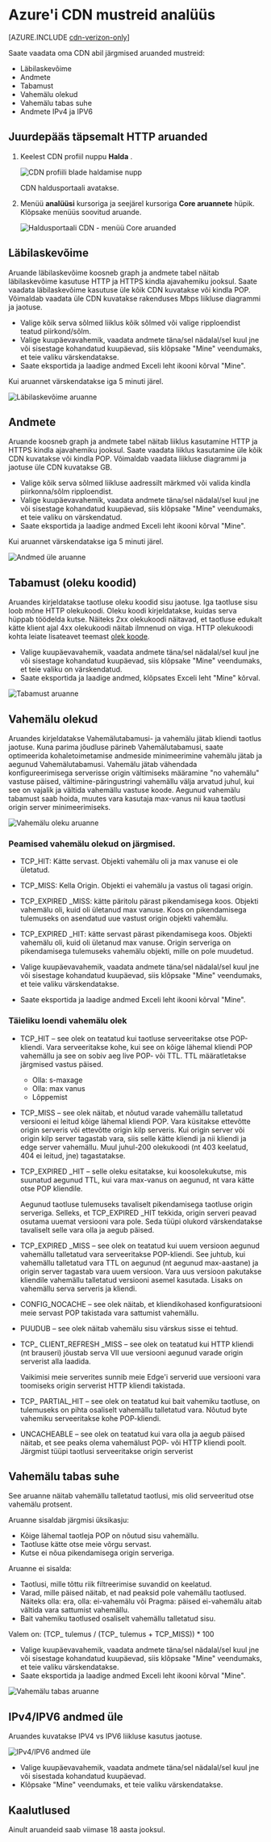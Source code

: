 <properties
    pageTitle="Azure'i CDN mustreid analüüsida | Microsoft Azure'i"
    description="Saate vaadata oma CDN abil järgmised aruanded mustreid: läbilaskevõime, andmed üle, tabamust vahemälu olekud, vahemälu tabas suhe, IPV4/IPV6 andmed üle."
    services="cdn"
    documentationCenter=""
    authors="camsoper"
    manager="erikre"
    editor=""/>

<tags
    ms.service="cdn"
    ms.workload="tbd"
    ms.tgt_pltfrm="na"
    ms.devlang="na"
    ms.topic="article"
    ms.date="07/28/2016"
    ms.author="casoper"/>

# <a name="analyze-azure-cdn-usage-patterns"></a>Azure'i CDN mustreid analüüs

[AZURE.INCLUDE [cdn-verizon-only](../../includes/cdn-verizon-only.md)]

Saate vaadata oma CDN abil järgmised aruanded mustreid:

- Läbilaskevõime
- Andmete
- Tabamust
- Vahemälu olekud
- Vahemälu tabas suhe
- Andmete IPv4 ja IPV6

## <a name="accessing-advanced-http-reports"></a>Juurdepääs täpsemalt HTTP aruanded

1. Keelest CDN profiil nuppu **Halda** .

    ![CDN profiili blade haldamise nupp](./media/cdn-reports/cdn-manage-btn.png)

    CDN haldusportaali avatakse.

2. Menüü **analüüsi** kursoriga ja seejärel kursoriga **Core aruannete** hüpik.  Klõpsake menüüs soovitud aruande.

    ![Haldusportaali CDN - menüü Core aruanded](./media/cdn-reports/cdn-core-reports.png)


## <a name="bandwidth"></a>Läbilaskevõime

Aruande läbilaskevõime koosneb graph ja andmete tabel näitab läbilaskevõime kasutuse HTTP ja HTTPS kindla ajavahemiku jooksul. Saate vaadata läbilaskevõime kasutuse üle kõik CDN kuvatakse või kindla POP. Võimaldab vaadata üle CDN kuvatakse rakenduses Mbps liikluse diagrammi ja jaotuse.

- Valige kõik serva sõlmed liiklus kõik sõlmed või valige ripploendist teatud piirkond/sõlm.
- Valige kuupäevavahemik, vaadata andmete täna/sel nädalal/sel kuul jne või sisestage kohandatud kuupäevad, siis klõpsake "Mine" veendumaks, et teie valiku värskendatakse.
- Saate eksportida ja laadige andmed Exceli leht ikooni kõrval "Mine".

Kui aruannet värskendatakse iga 5 minuti järel.

![Läbilaskevõime aruanne](./media/cdn-reports/cdn-bandwidth.png)

## <a name="data-transferred"></a>Andmete

Aruande koosneb graph ja andmete tabel näitab liiklus kasutamine HTTP ja HTTPS kindla ajavahemiku jooksul. Saate vaadata liiklus kasutamine üle kõik CDN kuvatakse või kindla POP. Võimaldab vaadata liikluse diagrammi ja jaotuse üle CDN kuvatakse GB.

- Valige kõik serva sõlmed liikluse aadressilt märkmed või valida kindla piirkonna/sõlm ripploendist.
- Valige kuupäevavahemik, vaadata andmete täna/sel nädalal/sel kuul jne või sisestage kohandatud kuupäevad, siis klõpsake "Mine" veendumaks, et teie valiku on värskendatud.
- Saate eksportida ja laadige andmed Exceli leht ikooni kõrval "Mine".

Kui aruannet värskendatakse iga 5 minuti järel.

![Andmed üle aruanne](./media/cdn-reports/cdn-data-transferred.png)

## <a name="hits-status-codes"></a>Tabamust (oleku koodid)

Aruandes kirjeldatakse taotluse oleku koodid sisu jaotuse. Iga taotluse sisu loob mõne HTTP olekukoodi. Oleku koodi kirjeldatakse, kuidas serva hüppab töödelda kutse. Näiteks 2xx olekukoodi näitavad, et taotluse edukalt kätte klient ajal 4xx olekukoodi näitab ilmnenud on viga. HTTP olekukoodi kohta leiate lisateavet teemast [olek koode](https://en.wikipedia.org/wiki/List_of_HTTP_status_codes).

- Valige kuupäevavahemik, vaadata andmete täna/sel nädalal/sel kuul jne või sisestage kohandatud kuupäevad, siis klõpsake "Mine" veendumaks, et teie valiku on värskendatud.
- Saate eksportida ja laadige andmed, klõpsates Exceli leht "Mine" kõrval.

![Tabamust aruanne](./media/cdn-reports/cdn-hits.png)

## <a name="cache-statuses"></a>Vahemälu olekud

Aruandes kirjeldatakse Vahemälutabamusi- ja vahemälu jätab kliendi taotlus jaotuse. Kuna parima jõudluse pärineb Vahemälutabamusi, saate optimeerida kohaletoimetamise andmeside minimeerimine vahemälu jätab ja aegunud Vahemälutabamusi. Vahemälu jätab vähendada konfigureerimisega serverisse origin vältimiseks määramine "no vahemälu" vastuse päised, vältimine-päringustringi vahemällu välja arvatud juhul, kui see on vajalik ja vältida vahemällu vastuse koode. Aegunud vahemälu tabamust saab hoida, muutes vara kasutaja max-vanus nii kaua taotlusi origin server minimeerimiseks.

![Vahemälu oleku aruanne](./media/cdn-reports/cdn-cache-statuses.png)

### <a name="main-cache-statuses-include"></a>Peamised vahemälu olekud on järgmised.

- TCP_HIT: Kätte servast. Objekti vahemälu oli ja max vanuse ei ole ületatud.
- TCP_MISS: Kella Origin. Objekti ei vahemälu ja vastus oli tagasi origin.
- TCP_EXPIRED _MISS: kätte päritolu pärast pikendamisega koos. Objekti vahemälu oli, kuid oli ületanud max vanuse. Koos on pikendamisega tulemuseks on asendatud uue vastust origin objekti vahemälu.
- TCP_EXPIRED _HIT: kätte servast pärast pikendamisega koos. Objekti vahemälu oli, kuid oli ületanud max vanuse. Origin serveriga on pikendamisega tulemuseks vahemälu objekti, mille on pole muudetud.

- Valige kuupäevavahemik, vaadata andmete täna/sel nädalal/sel kuul jne või sisestage kohandatud kuupäevad, siis klõpsake "Mine" veendumaks, et teie valiku värskendatakse.
- Saate eksportida ja laadige andmed Exceli leht ikooni kõrval "Mine".

### <a name="full-list-of-cache-statuses"></a>Täieliku loendi vahemälu olek

- TCP_HIT – see olek on teatatud kui taotluse serveeritakse otse POP-kliendi. Vara serveeritakse kohe, kui see on kõige lähemal kliendi POP vahemällu ja see on sobiv aeg live POP- või TTL. TTL määratletakse järgmised vastus päised.

    - Olla: s-maxage
    - Olla: max vanus
    - Lõppemist

- TCP_MISS – see olek näitab, et nõutud varade vahemällu talletatud versiooni ei leitud kõige lähemal kliendi POP. Vara küsitakse ettevõtte origin serveris või ettevõtte origin kilp serveris. Kui origin server või origin kilp server tagastab vara, siis selle kätte kliendi ja nii kliendi ja edge server vahemällu. Muul juhul-200 olekukoodi (nt 403 keelatud, 404 ei leitud, jne) tagastatakse.

- TCP_EXPIRED _HIT – selle oleku esitatakse, kui koosolekukutse, mis suunatud aegunud TTL, kui vara max-vanus on aegunud, nt vara kätte otse POP kliendile.

    Aegunud taotluse tulemuseks tavaliselt pikendamisega taotluse origin serveriga. Selleks, et TCP_EXPIRED _HIT tekkida, origin serveri peavad osutama uuemat versiooni vara pole. Seda tüüpi olukord värskendatakse tavaliselt selle vara olla ja aegub päised.

- TCP_EXPIRED _MISS – see olek on teatatud kui uuem versioon aegunud vahemällu talletatud vara serveeritakse POP-kliendi. See juhtub, kui vahemällu talletatud vara TTL on aegunud (nt aegunud max-aastane) ja origin server tagastab vara uuem versioon. Vara uus versioon pakutakse kliendile vahemällu talletatud versiooni asemel kasutada. Lisaks on vahemällu serva serveris ja kliendi.

- CONFIG_NOCACHE – see olek näitab, et kliendikohased konfiguratsiooni meie servast POP takistada vara sattumist vahemällu.

- PUUDUB – see olek näitab vahemälu sisu värskus sisse ei tehtud.

- TCP_ CLIENT_REFRESH _MISS – see olek on teatatud kui HTTP kliendi (nt brauseri) jõustab serva VII uue versiooni aegunud varade origin serverist alla laadida.

    Vaikimisi meie serverites sunnib meie Edge'i serverid uue versiooni vara toomiseks origin serverist HTTP kliendi takistada.

- TCP_ PARTIAL_HIT – see olek on teatatud kui bait vahemiku taotluse, on tulemuseks on pihta osaliselt vahemällu talletatud vara. Nõutud byte vahemiku serveeritakse kohe POP-kliendi.

- UNCACHEABLE – see olek on teatatud kui vara olla ja aegub päised näitab, et see peaks olema vahemälust POP- või HTTP kliendi poolt. Järgmist tüüpi taotlusi serveeritakse origin serverist

## <a name="cache-hit-ratio"></a>Vahemälu tabas suhe

See aruanne näitab vahemällu talletatud taotlusi, mis olid serveeritud otse vahemälu protsent.

Aruanne sisaldab järgmisi üksikasju:

- Kõige lähemal taotleja POP on nõutud sisu vahemällu.
- Taotluse kätte otse meie võrgu servast.
- Kutse ei nõua pikendamisega origin serveriga.

Aruanne ei sisalda:

- Taotlusi, mille tõttu riik filtreerimise suvandid on keelatud.
- Varad, mille päised näitab, et nad peaksid pole vahemällu taotlused. Näiteks olla: era, olla: ei-vahemälu või Pragma: päised ei-vahemälu aitab vältida vara sattumist vahemällu.
- Bait vahemiku taotlused osaliselt vahemällu talletatud sisu.

Valem on: (TCP_ tulemus / (TCP_ tulemus + TCP_MISS)) * 100

- Valige kuupäevavahemik, vaadata andmete täna/sel nädalal/sel kuul jne või sisestage kohandatud kuupäevad, siis klõpsake "Mine" veendumaks, et teie valiku värskendatakse.
- Saate eksportida ja laadige andmed Exceli leht ikooni kõrval "Mine".


![Vahemälu tabas aruanne](./media/cdn-reports/cdn-cache-hit-ratio.png)

## <a name="ipv4ipv6-data-transferred"></a>IPv4/IPV6 andmed üle

Aruandes kuvatakse IPV4 vs IPV6 liikluse kasutus jaotuse.

![IPv4/IPV6 andmed üle](./media/cdn-reports/cdn-ipv4-ipv6.png)

- Valige kuupäevavahemik, vaadata andmete täna/sel nädalal/sel kuul jne või sisestada kohandatud kuupäevad.
- Klõpsake "Mine" veendumaks, et teie valiku värskendatakse.


## <a name="considerations"></a>Kaalutlused

Ainult aruandeid saab viimase 18 aasta jooksul.
